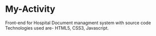 # My-Activity
Front-end for Hospital Document managment system with source code
Technologies used are- HTML5, CSS3, Javascript.
